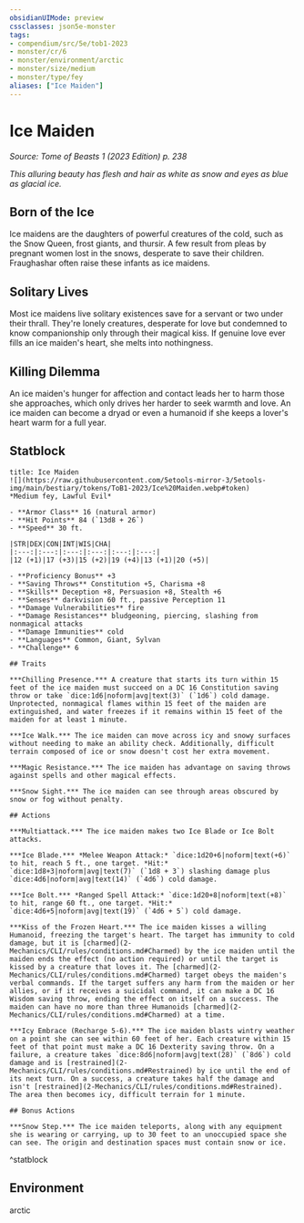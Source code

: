 ```yaml
---
obsidianUIMode: preview
cssclasses: json5e-monster
tags:
- compendium/src/5e/tob1-2023
- monster/cr/6
- monster/environment/arctic
- monster/size/medium
- monster/type/fey
aliases: ["Ice Maiden"]
---
```

# Ice Maiden
*Source: Tome of Beasts 1 (2023 Edition) p. 238*  

*This alluring beauty has flesh and hair as white as snow and eyes as blue as glacial ice.*

## Born of the Ice

Ice maidens are the daughters of powerful creatures of the cold, such as the Snow Queen, frost giants, and thursir. A few result from pleas by pregnant women lost in the snows, desperate to save their children. Fraughashar often raise these infants as ice maidens.

## Solitary Lives

Most ice maidens live solitary existences save for a servant or two under their thrall. They're lonely creatures, desperate for love but condemned to know companionship only through their magical kiss. If genuine love ever fills an ice maiden's heart, she melts into nothingness.

## Killing Dilemma

An ice maiden's hunger for affection and contact leads her to harm those she approaches, which only drives her harder to seek warmth and love. An ice maiden can become a dryad or even a humanoid if she keeps a lover's heart warm for a full year.

## Statblock

```ad-statblock
title: Ice Maiden
![](https://raw.githubusercontent.com/5etools-mirror-3/5etools-img/main/bestiary/tokens/ToB1-2023/Ice%20Maiden.webp#token)
*Medium fey, Lawful Evil*

- **Armor Class** 16 (natural armor)
- **Hit Points** 84 (`13d8 + 26`)
- **Speed** 30 ft.

|STR|DEX|CON|INT|WIS|CHA|
|:---:|:---:|:---:|:---:|:---:|:---:|
|12 (+1)|17 (+3)|15 (+2)|19 (+4)|13 (+1)|20 (+5)|

- **Proficiency Bonus** +3
- **Saving Throws** Constitution +5, Charisma +8
- **Skills** Deception +8, Persuasion +8, Stealth +6
- **Senses** darkvision 60 ft., passive Perception 11
- **Damage Vulnerabilities** fire
- **Damage Resistances** bludgeoning, piercing, slashing from nonmagical attacks
- **Damage Immunities** cold
- **Languages** Common, Giant, Sylvan
- **Challenge** 6

## Traits

***Chilling Presence.*** A creature that starts its turn within 15 feet of the ice maiden must succeed on a DC 16 Constitution saving throw or take `dice:1d6|noform|avg|text(3)` (`1d6`) cold damage. Unprotected, nonmagical flames within 15 feet of the maiden are extinguished, and water freezes if it remains within 15 feet of the maiden for at least 1 minute.

***Ice Walk.*** The ice maiden can move across icy and snowy surfaces without needing to make an ability check. Additionally, difficult terrain composed of ice or snow doesn't cost her extra movement.

***Magic Resistance.*** The ice maiden has advantage on saving throws against spells and other magical effects.

***Snow Sight.*** The ice maiden can see through areas obscured by snow or fog without penalty.

## Actions

***Multiattack.*** The ice maiden makes two Ice Blade or Ice Bolt attacks.

***Ice Blade.*** *Melee Weapon Attack:* `dice:1d20+6|noform|text(+6)` to hit, reach 5 ft., one target. *Hit:* `dice:1d8+3|noform|avg|text(7)` (`1d8 + 3`) slashing damage plus `dice:4d6|noform|avg|text(14)` (`4d6`) cold damage.

***Ice Bolt.*** *Ranged Spell Attack:* `dice:1d20+8|noform|text(+8)` to hit, range 60 ft., one target. *Hit:* `dice:4d6+5|noform|avg|text(19)` (`4d6 + 5`) cold damage.

***Kiss of the Frozen Heart.*** The ice maiden kisses a willing Humanoid, freezing the target's heart. The target has immunity to cold damage, but it is [charmed](2-Mechanics/CLI/rules/conditions.md#Charmed) by the ice maiden until the maiden ends the effect (no action required) or until the target is kissed by a creature that loves it. The [charmed](2-Mechanics/CLI/rules/conditions.md#Charmed) target obeys the maiden's verbal commands. If the target suffers any harm from the maiden or her allies, or if it receives a suicidal command, it can make a DC 16 Wisdom saving throw, ending the effect on itself on a success. The maiden can have no more than three Humanoids [charmed](2-Mechanics/CLI/rules/conditions.md#Charmed) at a time.

***Icy Embrace (Recharge 5-6).*** The ice maiden blasts wintry weather on a point she can see within 60 feet of her. Each creature within 15 feet of that point must make a DC 16 Dexterity saving throw. On a failure, a creature takes `dice:8d6|noform|avg|text(28)` (`8d6`) cold damage and is [restrained](2-Mechanics/CLI/rules/conditions.md#Restrained) by ice until the end of its next turn. On a success, a creature takes half the damage and isn't [restrained](2-Mechanics/CLI/rules/conditions.md#Restrained). The area then becomes icy, difficult terrain for 1 minute.

## Bonus Actions

***Snow Step.*** The ice maiden teleports, along with any equipment she is wearing or carrying, up to 30 feet to an unoccupied space she can see. The origin and destination spaces must contain snow or ice.
```
^statblock

## Environment

arctic